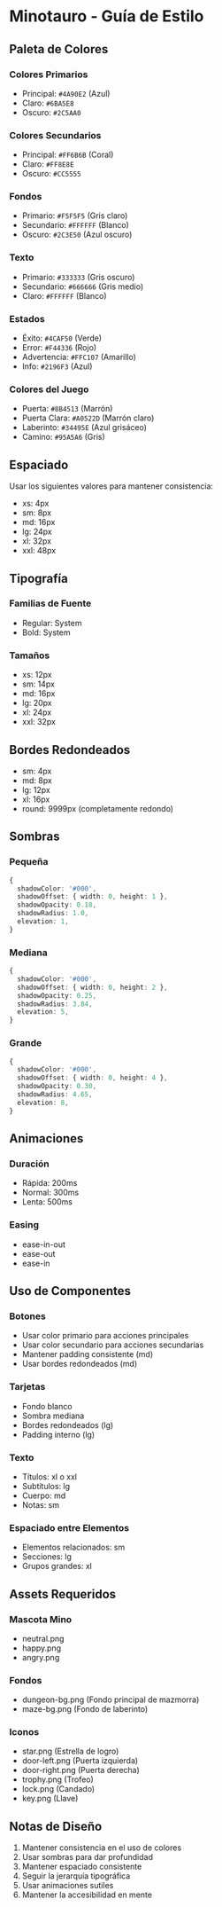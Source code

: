 # Minotauro - Guía de Estilo

## Paleta de Colores

### Colores Primarios

- Principal: `#4A90E2` (Azul)
- Claro: `#6BA5E8`
- Oscuro: `#2C5AA0`

### Colores Secundarios

- Principal: `#FF6B6B` (Coral)
- Claro: `#FF8E8E`
- Oscuro: `#CC5555`

### Fondos

- Primario: `#F5F5F5` (Gris claro)
- Secundario: `#FFFFFF` (Blanco)
- Oscuro: `#2C3E50` (Azul oscuro)

### Texto

- Primario: `#333333` (Gris oscuro)
- Secundario: `#666666` (Gris medio)
- Claro: `#FFFFFF` (Blanco)

### Estados

- Éxito: `#4CAF50` (Verde)
- Error: `#F44336` (Rojo)
- Advertencia: `#FFC107` (Amarillo)
- Info: `#2196F3` (Azul)

### Colores del Juego

- Puerta: `#8B4513` (Marrón)
- Puerta Clara: `#A0522D` (Marrón claro)
- Laberinto: `#34495E` (Azul grisáceo)
- Camino: `#95A5A6` (Gris)

## Espaciado

Usar los siguientes valores para mantener consistencia:

- xs: 4px
- sm: 8px
- md: 16px
- lg: 24px
- xl: 32px
- xxl: 48px

## Tipografía

### Familias de Fuente

- Regular: System
- Bold: System

### Tamaños

- xs: 12px
- sm: 14px
- md: 16px
- lg: 20px
- xl: 24px
- xxl: 32px

## Bordes Redondeados

- sm: 4px
- md: 8px
- lg: 12px
- xl: 16px
- round: 9999px (completamente redondo)

## Sombras

### Pequeña

```typescript
{
  shadowColor: '#000',
  shadowOffset: { width: 0, height: 1 },
  shadowOpacity: 0.18,
  shadowRadius: 1.0,
  elevation: 1,
}
```

### Mediana

```typescript
{
  shadowColor: '#000',
  shadowOffset: { width: 0, height: 2 },
  shadowOpacity: 0.25,
  shadowRadius: 3.84,
  elevation: 5,
}
```

### Grande

```typescript
{
  shadowColor: '#000',
  shadowOffset: { width: 0, height: 4 },
  shadowOpacity: 0.30,
  shadowRadius: 4.65,
  elevation: 8,
}
```

## Animaciones

### Duración

- Rápida: 200ms
- Normal: 300ms
- Lenta: 500ms

### Easing

- ease-in-out
- ease-out
- ease-in

## Uso de Componentes

### Botones

- Usar color primario para acciones principales
- Usar color secundario para acciones secundarias
- Mantener padding consistente (md)
- Usar bordes redondeados (md)

### Tarjetas

- Fondo blanco
- Sombra mediana
- Bordes redondeados (lg)
- Padding interno (lg)

### Texto

- Títulos: xl o xxl
- Subtítulos: lg
- Cuerpo: md
- Notas: sm

### Espaciado entre Elementos

- Elementos relacionados: sm
- Secciones: lg
- Grupos grandes: xl

## Assets Requeridos

### Mascota Mino

- neutral.png
- happy.png
- angry.png

### Fondos

- dungeon-bg.png (Fondo principal de mazmorra)
- maze-bg.png (Fondo de laberinto)

### Iconos

- star.png (Estrella de logro)
- door-left.png (Puerta izquierda)
- door-right.png (Puerta derecha)
- trophy.png (Trofeo)
- lock.png (Candado)
- key.png (Llave)

## Notas de Diseño

1. Mantener consistencia en el uso de colores
2. Usar sombras para dar profundidad
3. Mantener espaciado consistente
4. Seguir la jerarquía tipográfica
5. Usar animaciones sutiles
6. Mantener la accesibilidad en mente
